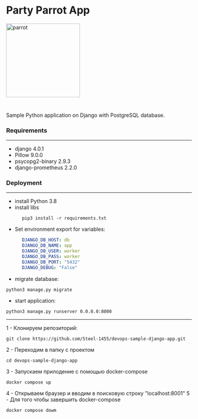 <h1>Party Parrot App</h1>

<img src='media/images/party-parrot.gif' alt='parrot' height="200" width="200">
<br>
<br>
<h3></h3>

Sample Python application on Django with PostgreSQL database.

<h3>Requirements</h3>

____


- django 4.0.1
- Pillow 9.0.0
- psycopg2-binary 2.9.3
- django-prometheus 2.2.0

<h3>Deployment</h3>

____



- install Python 3.8
- install libs 
```shell
      pip3 install -r requirements.txt
```

* Set environment export for variables:
```yaml
      DJANGO_DB_HOST: db
      DJANGO_DB_NAME: app
      DJANGO_DB_USER: worker
      DJANGO_DB_PASS: worker
      DJANGO_DB_PORT: "5432"
      DJANGO_DEBUG: "False"
```


* migrate database:
```shell
python3 manage.py migrate
```

* start application:
```shell
python3 manage.py runserver 0.0.0.0:8000
```
____

1 - Клонируем репозиторий:
```shell
git clone https://github.com/Steel-1455/devops-sample-django-app.git
```
2 - Переходим в папку с проектом
```shell
cd devops-sample-django-app
```
3 - Запускаем прилодение с помощью docker-compose
```shell
docker compose up
```
4 - Открываем браузер и вводим в поисковую строку "localhost:8001"
5 - Для того чтобы завершить docker-compose
```shell
docker compose dowm
```

